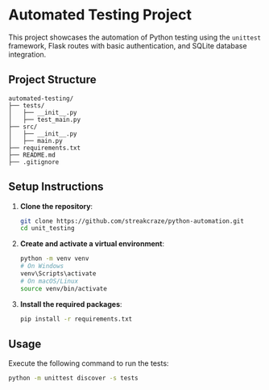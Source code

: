 # Automated Testing Project

This project showcases the automation of Python testing using the `unittest` framework, Flask routes with basic authentication, and SQLite database integration.

## Project Structure

```
automated-testing/
├── tests/
│   ├── __init__.py
│   ├── test_main.py
├── src/
│   ├── __init__.py
│   ├── main.py
├── requirements.txt
├── README.md
├── .gitignore
```

## Setup Instructions

1. **Clone the repository**:
   ```sh
   git clone https://github.com/streakcraze/python-automation.git
   cd unit_testing
   ```

2. **Create and activate a virtual environment**:
   ```sh
   python -m venv venv
   # On Windows
   venv\Scripts\activate
   # On macOS/Linux
   source venv/bin/activate
   ```

3. **Install the required packages**:
   ```sh
   pip install -r requirements.txt
   ```

## Usage

Execute the following command to run the tests:
```sh
python -m unittest discover -s tests
```

